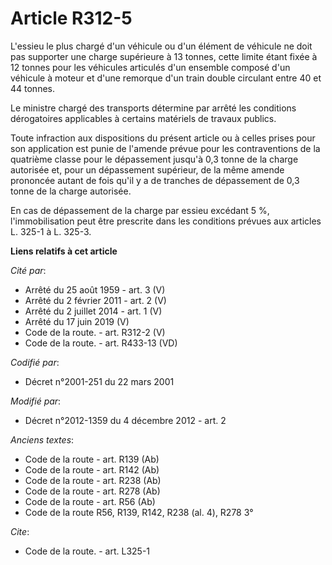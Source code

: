 # Article R312-5

L'essieu le plus chargé d'un véhicule ou d'un élément de véhicule ne doit pas supporter une charge supérieure à 13 tonnes,
cette limite étant fixée à 12 tonnes pour les véhicules articulés d'un ensemble composé d'un véhicule à moteur et d'une
remorque d'un train double circulant entre 40 et 44 tonnes. 

Le ministre chargé des transports détermine par arrêté les conditions dérogatoires applicables à certains matériels de
travaux publics. 

Toute infraction aux dispositions du présent article ou à celles prises pour son application est punie de l'amende prévue
pour les contraventions de la quatrième classe pour le dépassement jusqu'à 0,3 tonne de la charge autorisée et, pour un
dépassement supérieur, de la même amende prononcée autant de fois qu'il y a de tranches de dépassement de 0,3 tonne de la
charge autorisée. 

En cas de dépassement de la charge par essieu excédant 5 %, l'immobilisation peut être prescrite dans les conditions prévues
aux articles L. 325-1 à L. 325-3.

**Liens relatifs à cet article**

_Cité par_:

  - Arrêté du 25 août 1959 - art. 3 (V)
  - Arrêté du 2 février 2011 - art. 2 (V)
  - Arrêté du 2 juillet 2014 - art. 1 (V)
  - Arrêté du 17 juin 2019 (V)
  - Code de la route. - art. R312-2 (V)
  - Code de la route. - art. R433-13 (VD)

_Codifié par_:

  - Décret n°2001-251 du 22 mars 2001

_Modifié par_:

  - Décret n°2012-1359 du 4 décembre 2012 - art. 2

_Anciens textes_:

  - Code de la route - art. R139 (Ab)
  - Code de la route - art. R142 (Ab)
  - Code de la route - art. R238 (Ab)
  - Code de la route - art. R278 (Ab)
  - Code de la route - art. R56 (Ab)
  - Code de la route R56, R139, R142, R238 (al. 4), R278 3°

_Cite_:

  - Code de la route. - art. L325-1
